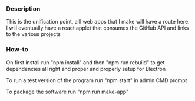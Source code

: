 ### Description

This is the unification point, alll web apps that I make will have a route here. I will eventually have a react applet that consumes the GitHub API and links to the various projects

### How-to

On first install run "npm install" and then "npm run rebuild" to get dependencies all right and proper and properly setup for Electron

To run a test version of the program run "npm start" in admin CMD prompt

To package the software run "npm run make-app"
